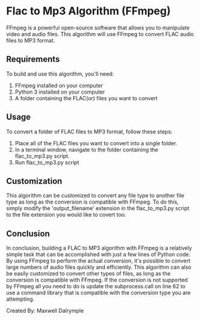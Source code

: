 # Flac to Mp3 Algorithm (FFmpeg)

FFmpeg is a powerful open-source software that allows you to manipulate video and audio files. This algorithm will use FFmpeg to convert FLAC audio files to MP3 format.

## Requirements
To build and use this algorithm, you'll need:

1) FFmpeg installed on your computer
2) Python 3 installed on your computer
3) A folder containing the FLAC(or) files you want to convert

## Usage
To convert a folder of FLAC files to MP3 format, follow these steps:

1) Place all of the FLAC files you want to convert into a single folder.
2) In a terminal window, navigate to the folder containing the flac_to_mp3.py script.
3) Run flac_to_mp3.py script


## Customization

This algorithm can be customized to convert any file type to another file type as long as the conversion is compatible with FFmpeg. To do this, simply modify the 'output_filename' extension in the flac_to_mp3.py script to the file extension you would like to covert too.

## Conclusion

In conclusion, building a FLAC to MP3 algorithm with FFmpeg is a relatively simple task that can be accomplished with just a few lines of Python code. By using FFmpeg to perform the actual conversion, it's possible to convert large numbers of audio files quickly and efficiently. This algorithm can also be easily customized to convert other types of files, as long as the conversion is compatible with FFmpeg. If the conversion is not supported by FFmpeg all you need to do is update the subprocess.call on line 62 to use a command library that is compatible with the conversion type you are attempting.

Created By: Maxwell Dalrymple
